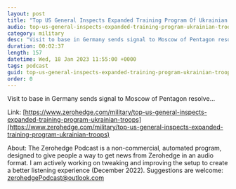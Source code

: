 ```yaml
---
layout: post
title: "Top US General Inspects Expanded Training Program Of Ukrainian Troops"
audio: top-us-general-inspects-expanded-training-program-ukrainian-troops-0
category: military
desc: "Visit to base in Germany sends signal to Moscow of Pentagon resolve..."
duration: 00:02:37
length: 157
datetime: Wed, 18 Jan 2023 11:55:00 +0000
tags: podcast
guid: top-us-general-inspects-expanded-training-program-ukrainian-troops-0
order: 0
---
```

Visit to base in Germany sends signal to Moscow of Pentagon resolve...

Link: [https://www.zerohedge.com/military/top-us-general-inspects-expanded-training-program-ukrainian-troops](https://www.zerohedge.com/military/top-us-general-inspects-expanded-training-program-ukrainian-troops)

About: The Zerohedge Podcast is a non-commercial, automated program, designed to give people a way to get news from Zerohedge in an audio format.  I am actively working on tweaking and improving the setup to create a better listening experience (December 2022).  Suggestions are welcome: [zerohedgePodcast@outlook.com](mailto:zerohedgePodcast@outlook.com)